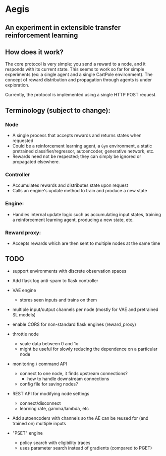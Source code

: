 # Aegis

## An experiment in extensible transfer reinforcement learning

## How does it work?
The core protocol is very simple: you send a reward to a node, and it responds with its current state.
This seems to work so far for simple experiments (ex: a single agent and a single CartPole environment).
The concept of reward distribution and propagation through agents is under exploration.

Currently, the protocol is implemented using a single HTTP POST request.

## Terminology (subject to change):
### Node
* A single process that accepts rewards and returns states when requested
* Could be a reinforcement learning agent, a `Gym` environment, a static pretrained classifier/regressor, autoencoder, generative network, etc.
* Rewards need not be respected; they can simply be ignored or propagated elsewhere.

### Controller
* Accumulates rewards and distributes state upon request
* Calls an engine's update method to train and produce a new state

### Engine:
* Handles internal update logic such as accumulating input states, training a reinforcement learning agent, producing a new state, etc.

### Reward proxy:
* Accepts rewards which are then sent to multiple nodes at the same time

## TODO
* support environments with discrete observation spaces

* Add flask log anti-spam to flask controller

* VAE engine
  * stores seen inputs and trains on them

* multiple input/output channels per node (mostly for VAE and pretrained SL models)

* enable CORS for non-standard flask engines (reward_proxy)

* throttle node
  * scale data between 0 and 1x
  * might be useful for slowly reducing the dependence on a particular node

* monitoring / command API
  * connect to one node, it finds upstream connections?
    * how to handle downstream connections
  * config file for saving nodes?

* REST API for modifying node settings
  * connect/disconnect
  * learning rate, gamma/lambda, etc

* Add autoencoders with channels so the AE can be reused for (and trained on) multiple inputs

* "PSET" engine
  * policy search with eligibility traces
  * uses parameter search instead of gradients (compared to PGET)
